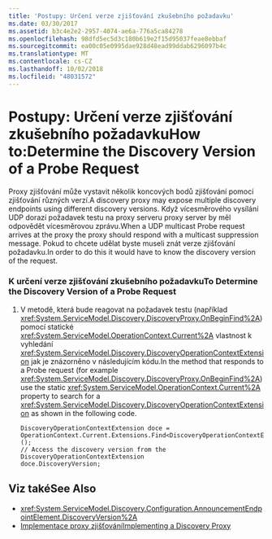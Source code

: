 ```yaml
---
title: 'Postupy: Určení verze zjišťování zkušebního požadavku'
ms.date: 03/30/2017
ms.assetid: b3c4e2e2-2957-4074-ae6a-776a5ca84278
ms.openlocfilehash: 98dfd5ec5d3c180b619e2f15d95037feae8ebbaf
ms.sourcegitcommit: ea00c05e0995dae928d48ead99ddab6296097b4c
ms.translationtype: MT
ms.contentlocale: cs-CZ
ms.lasthandoff: 10/02/2018
ms.locfileid: "48031572"
---
```

# <a name="how-todetermine-the-discovery-version-of-a-probe-request"></a><span data-ttu-id="082ab-102">Postupy: Určení verze zjišťování zkušebního požadavku</span><span class="sxs-lookup"><span data-stu-id="082ab-102">How to:Determine the Discovery Version of a Probe Request</span></span>
<span data-ttu-id="082ab-103">Proxy zjišťování může vystavit několik koncových bodů zjišťování pomocí zjišťování různých verzí.</span><span class="sxs-lookup"><span data-stu-id="082ab-103">A discovery proxy may expose multiple discovery endpoints using different discovery versions.</span></span> <span data-ttu-id="082ab-104">Když vícesměrového vysílání UDP dorazí požadavek testu na proxy serveru proxy server by měl odpovědět vícesměrovou zprávu.</span><span class="sxs-lookup"><span data-stu-id="082ab-104">When a UDP multicast Probe request arrives at the proxy the proxy should respond with a multicast suppression message.</span></span> <span data-ttu-id="082ab-105">Pokud to chcete udělat byste museli znát verze zjišťování požadavku.</span><span class="sxs-lookup"><span data-stu-id="082ab-105">In order to do this it would have to know the discovery version of the request.</span></span>  
  
### <a name="to-determine-the-discovery-version-of-a-probe-request"></a><span data-ttu-id="082ab-106">K určení verze zjišťování zkušebního požadavku</span><span class="sxs-lookup"><span data-stu-id="082ab-106">To Determine the Discovery Version of a Probe Request</span></span>  
  
1.  <span data-ttu-id="082ab-107">V metodě, která bude reagovat na požadavek testu (například <xref:System.ServiceModel.Discovery.DiscoveryProxy.OnBeginFind%2A>) pomocí statické <xref:System.ServiceModel.OperationContext.Current%2A> vlastnost k vyhledání <xref:System.ServiceModel.Discovery.DiscoveryOperationContextExtension> jak je znázorněno v následujícím kódu.</span><span class="sxs-lookup"><span data-stu-id="082ab-107">In the method that responds to a Probe request (for example <xref:System.ServiceModel.Discovery.DiscoveryProxy.OnBeginFind%2A>) use the static <xref:System.ServiceModel.OperationContext.Current%2A> property to search for a <xref:System.ServiceModel.Discovery.DiscoveryOperationContextExtension> as shown in the following code.</span></span>  
  
    ```  
    DiscoveryOperationContextExtension doce = OperationContext.Current.Extensions.Find<DiscoveryOperationContextExtension>();  
    // Access the discovery version from the DiscoveryOperationContextExtension  
    doce.DiscoveryVersion;  
    ```  
  
## <a name="see-also"></a><span data-ttu-id="082ab-108">Viz také</span><span class="sxs-lookup"><span data-stu-id="082ab-108">See Also</span></span>  

- <xref:System.ServiceModel.Discovery.Configuration.AnnouncementEndpointElement.DiscoveryVersion%2A>  
- [<span data-ttu-id="082ab-109">Implementace proxy zjišťování</span><span class="sxs-lookup"><span data-stu-id="082ab-109">Implementing a Discovery Proxy</span></span>](../../../../docs/framework/wcf/feature-details/implementing-a-discovery-proxy.md)  